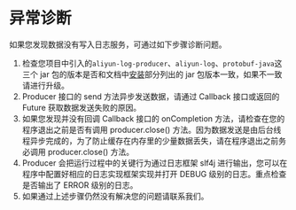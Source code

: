 # 异常诊断

如果您发现数据没有写入日志服务，可通过如下步骤诊断问题。
1. 检查您项目中引入的`aliyun-log-producer`、`aliyun-log`、`protobuf-java`这三个 jar 包的版本是否和文档中[安装](https://github.com/aliyun/aliyun-log-producer#%E5%AE%89%E8%A3%85)部分列出的 jar 包版本一致，如果不一致请进行升级。
2. Producer 接口的 send 方法异步发送数据，请通过 Callback 接口或返回的 Future 获取数据发送失败的原因。
3. 如果您发现并没有回调 Callback 接口的 onCompletion 方法，请检查在您的程序退出之前是否有调用 producer.close() 方法。因为数据发送是由后台线程异步完成的，为了防止缓存在内存里的少量数据丢失，请在程序退出之前务必调用 producer.close() 方法。
4. Producer 会把运行过程中的关键行为通过日志框架 slf4j 进行输出，您可以在程序中配置好相应的日志实现框架实现并打开 DEBUG 级别的日志。重点检查是否输出了 ERROR 级别的日志。
5. 如果通过上述步骤仍然没有解决您的问题请联系我们。
